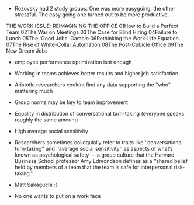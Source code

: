 * Rozovsky had 2 study groups.  One was more easygoing, the other stressful.  The easy going one turned out to be more productive.

THE WORK ISSUE: REIMAGINING THE OFFICE
01How to Build a Perfect Team
02The War on Meetings
03The Case for Blind Hiring
04Failure to Lunch
05The 'Good Jobs' Gamble
06Rethinking the Work-Life Equation
07The Rise of White-Collar Automation
08The Post-Cubicle Office
09The New Dream Jobs

* employee performance optimization isnt enough

* Working in teams achieves better results and higher job satisfaction

* Aristotle researchers couldnt find any data supporting the "who" mattering much

* Group norms may be key to team improvement

* Equality in distribution of conversational turn-taking (everyone speaks roughly the same amount)

* High average social sensitivity

* Researchers sometimes colloquially refer to traits like ‘‘conversational turn-taking’’ and ‘‘average social sensitivity’’ as aspects of what’s known as psychological safety — a group culture that the Harvard Business School professor Amy Edmondson defines as a ‘‘shared belief held by members of a team that the team is safe for interpersonal risk-taking.’’

* Matt Sakaguchi :(

* No one wants to put on a work face